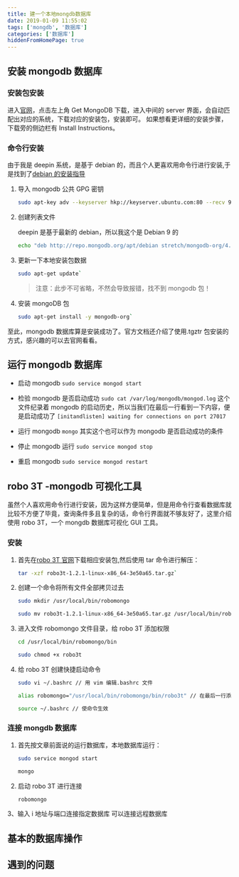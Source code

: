 ```yaml
---
title: 建一个本地mongdb数据库
date: 2019-01-09 11:55:02
tags: ['mongdb', '数据库']
categories: ['数据库']
hiddenFromHomePage: true
---
```


## 安装 mongodb 数据库

### 安装包安装

进入[官网](https://www.mongodb.com/cn)，点击左上角 Get MongoDB 下载，进入中间的 server 界面，会自动匹配出对应的系统，下载对应的安装包，安装即可。
如果想看更详细的安装步骤，下载旁的侧边栏有 Install Instructions。

### 命令行安装

由于我是 deepin 系统，是基于 debian 的，而且个人更喜欢用命令行进行安装,于是找到了[debian 的安装指导](https://docs.mongodb.com/manual/tutorial/install-mongodb-on-debian/#install-mongodb-community-edition)

<!-- more -->

1. 导入 mongodb 公共 GPG 密钥

   ```bash
   sudo apt-key adv --keyserver hkp://keyserver.ubuntu.com:80 --recv 9DA31620334BD75D9DCB49F368818C72E52529D4`
   ```

2. 创建列表文件

   deepin 是基于最新的 debian，所以我这个是 Debian 9 的

   ```bash
   echo "deb http://repo.mongodb.org/apt/debian stretch/mongodb-org/4.0 main" | sudo tee /etc/apt/sources.list.d/mongodb-org-4.0.list`
   ```

3. 更新一下本地安装包数据

   ```bash
   sudo apt-get update`
   ```

   > 注意：此步不可省略，不然会导致报错，找不到 mongodb 包！

4. 安装 mongoDB 包

   ```bash
   sudo apt-get install -y mongodb-org`
   ```

至此，mongodb 数据库算是安装成功了。官方文档还介绍了使用.tgztr 包安装的方式，感兴趣的可以去官网看看。

## 运行 mongodb 数据库

- 启动 mongodb
  `sudo service mongod start`

- 检验 mongodb 是否启动成功
  `sudo cat /var/log/mongodb/mongod.log`
  这个文件纪录着 mongodb 的启动历史，所以当我们在最后一行看到一下内容，便是启动成功了
  `[initandlisten] waiting for connections on port 27017`

- 运行 mongodb
  `mongo`
  其实这个也可以作为 mongodb 是否启动成功的条件

- 停止 mongodb 运行
  `sudo service mongod stop`

- 重启 mongodb
  `sudo service mongod restart`

## robo 3T -mongodb 可视化工具

虽然个人喜欢用命令行进行安装，因为这样方便简单，但是用命令行查看数据库就比较不方便了毕竟，查询条件多且复杂的话，命令行界面就不够友好了，这里介绍使用 robo 3T，一个 mongdb 数据库可视化 GUI 工具。

### 安装

1. 首先在[robo 3T 官网](https://robomongo.org/download)下载相应安装包,然后使用 tar 命令进行解压：

   ```bash
   tar -xzf robo3t-1.2.1-linux-x86_64-3e50a65.tar.gz`
   ```

2. 创建一个命令将所有文件全部拷贝过去

   ```bash
   sudo mkdir /usr/local/bin/robomongo

   sudo mv robo3t-1.2.1-linux-x86_64-3e50a65.tar.gz /usr/local/bin/robomongo
   ```

3. 进入文件 robomongo 文件目录，给 robo 3T 添加权限

   ```bash
   cd /usr/local/bin/robomongo/bin

   sudo chmod +x robo3t
   ```

4. 给 robo 3T 创建快捷启动命令

   ```bash
   sudo vi ~/.bashrc // 用 vim 编辑.bashrc 文件

   alias robomongo="/usr/local/bin/robomongo/bin/robo3t" // 在最后一行添加该命令,保存退出

   source ~/.bashrc // 使命令生效
   ```

### 连接 mongdb 数据库

1. 首先按文章前面说的运行数据库，本地数据库运行：

   ```bash
   sudo service mongod start

   mongo
   ```

2. 启动 robo 3T 进行连接

   ```bash
   robomongo
   ```

3、输入 i 地址与端口连接指定数据库
可以连接远程数据库

## 基本的数据库操作

## 遇到的问题

```

```
